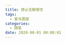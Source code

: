 ```yaml
---
title: 停止无聊想念
tags:
  - 爱与困惑
categories:
  - 随笔
date: 2020-08-01 00:00:01
---
```

<meting-js server="netease" type="song" id="64634" lrc-type="0"></meting-js>
